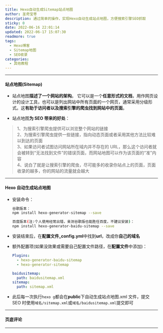 ```yaml
---
title: Hexo自动生成Sitemap站点地图
author: 圣奇宝枣
description: 通过简单的操作，实现Hexo自动生成站点地图，方便搜索引擎SEO抓取
sticky: 0
date: 2022-06-16 22:01:14
updated: 2022-06-17 15:07:30
readmore: true
tags:
  - Hexo博客
  - Sitemap地图
  - SEO收录
categories:
  - 其他教程
---
```


---

#### **站点地图(Sitemap)**

- 站点地图**描述了一个网站的架构**。 它可以是一个**任意形式的文档**，用作网页设计的设计工具，也可以是列出网站中所有页面的一个网页，通常采用分级形式。这**有助于访问者以及搜索引擎的爬虫找到网站中的页面**。

- 站点地图**为 SEO 带来的好处**：

<!-- more -->

> 1、为搜索引擎爬虫提供可以浏览整个网站的链接  
> 2、为搜索引擎爬虫提供一些链接，指向动态页面或者采用其他方法比较难以到达的页面  
> 3、如果访问者试图访问网站所在域内并不存在的 URL，那么这个访问者就会被转到“无法找到文件”的错误页面，而网站地图可以作为该页面的“准”内容  
> 4、说白了就是让搜索引擎的爬虫，尽可能多的收录你站点上的页面，页面收录的越多，你的网站的流量就会越大

---

#### **Hexo 自动生成站点地图**

- 安装命令：

  ```bash
  谷歌版本：
  npm install hexo-generator-sitemap --save

  百度版本(注:个人使用经常出错，亲测谷歌版也能胜任百度，不建议安装)：
  npm install hexo-generator-baidu-sitemap --save
  ```

- 安装结束后，在**配置文件\_config.yml**中找到**url**，改成你**自己的域名**

- 额外配置项(如果没效果或需要自己配置文件路径，在**配置文件**中添加)：

  ```yaml
  Plugins:
    - hexo-generator-baidu-sitemap
    - hexo-generator-sitemap

  baidusitemap:
    path: baidusitemap.xml
  sitemap:
    path: sitemap.xml
  ```

- 此后每一次执行`hexo g`都会在**public**下自动生成站点地图.xml 文件，提交 SEO 时使用`域名/sitemap.xml`或`域名/baidusitemap.xml`提交即可

---

#### **页底评论**

---
